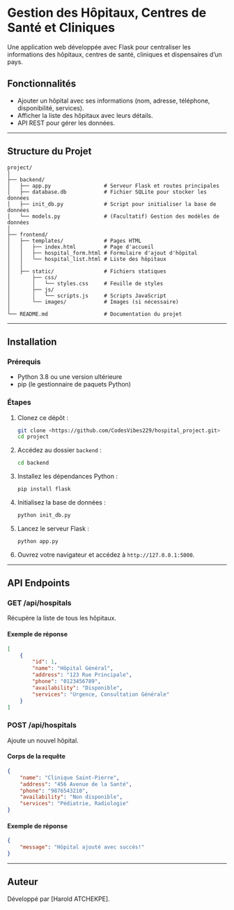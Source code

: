
# Gestion des Hôpitaux, Centres de Santé et Cliniques

Une application web développée avec Flask pour centraliser les informations des hôpitaux, centres de santé, cliniques et dispensaires d’un pays.

## Fonctionnalités
- Ajouter un hôpital avec ses informations (nom, adresse, téléphone, disponibilité, services).
- Afficher la liste des hôpitaux avec leurs détails.
- API REST pour gérer les données.

---

## Structure du Projet
```
project/
│
├── backend/
│   ├── app.py                 # Serveur Flask et routes principales
│   ├── database.db            # Fichier SQLite pour stocker les données
│   ├── init_db.py             # Script pour initialiser la base de données
│   └── models.py              # (Facultatif) Gestion des modèles de données
│
├── frontend/
│   ├── templates/             # Pages HTML
│   │   ├── index.html         # Page d'accueil
│   │   ├── hospital_form.html # Formulaire d'ajout d'hôpital
│   │   └── hospital_list.html # Liste des hôpitaux
│   │
│   ├── static/                # Fichiers statiques
│       ├── css/
│       │   └── styles.css     # Feuille de styles
│       ├── js/
│       │   └── scripts.js     # Scripts JavaScript
│       └── images/            # Images (si nécessaire)
│
└── README.md                  # Documentation du projet
```

---

## Installation

### Prérequis
- Python 3.8 ou une version ultérieure
- pip (le gestionnaire de paquets Python)

### Étapes
1. Clonez ce dépôt :
   ```bash
   git clone <https://github.com/CodesVibes229/hospital_project.git>
   cd project
   ```

2. Accédez au dossier `backend` :
   ```bash
   cd backend
   ```

3. Installez les dépendances Python :
   ```bash
   pip install flask
   ```

4. Initialisez la base de données :
   ```bash
   python init_db.py
   ```

5. Lancez le serveur Flask :
   ```bash
   python app.py
   ```

6. Ouvrez votre navigateur et accédez à `http://127.0.0.1:5000`.

---

## API Endpoints

### **GET /api/hospitals**
Récupère la liste de tous les hôpitaux.

#### Exemple de réponse
```json
[
    {
        "id": 1,
        "name": "Hôpital Général",
        "address": "123 Rue Principale",
        "phone": "0123456789",
        "availability": "Disponible",
        "services": "Urgence, Consultation Générale"
    }
]
```

### **POST /api/hospitals**
Ajoute un nouvel hôpital.

#### Corps de la requête
```json
{
    "name": "Clinique Saint-Pierre",
    "address": "456 Avenue de la Santé",
    "phone": "9876543210",
    "availability": "Non disponible",
    "services": "Pédiatrie, Radiologie"
}
```

#### Exemple de réponse
```json
{
    "message": "Hôpital ajouté avec succès!"
}
```

---

## Auteur
Développé par [Harold ATCHEKPE].